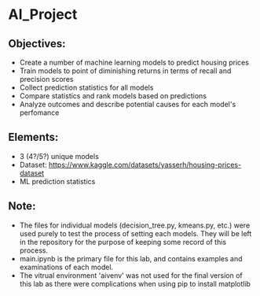 # AI_Project

## Objectives:

  * Create a number of machine learning models to predict housing prices
  * Train models to point of diminishing returns in terms of recall and precision scores
  * Collect prediction statistics for all models
  * Compare statistics and rank models based on predictions
  * Analyze outcomes and describe potential causes for each model's perfomance
  
## Elements:

  * 3 (4?/5?) unique models
  * Dataset: https://www.kaggle.com/datasets/yasserh/housing-prices-dataset
  * ML prediction statistics

## Note:

 * The files for individual models (decision_tree.py, kmeans.py, etc.) were used purely to test the process of setting each models. They will be left in the repository for the purpose of keeping some record of this process.
 * main.ipynb is the primary file for this lab, and contains examples and examinations of each model.
 * The vitrual environment 'aivenv' was not used for the final version of this lab as there were complications when using pip to install matplotlib
